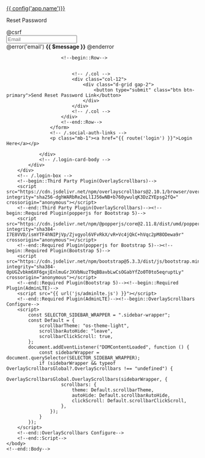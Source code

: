 <!DOCTYPE html>
<html lang="en">
    <!--begin::Head-->
    <head>
        <meta http-equiv="Content-Type" content="text/html; charset=utf-8" />
        <title>AdminLTE 4 | Login Page</title>
        <!--begin::Primary Meta Tags-->
        <meta name="viewport" content="width=device-width, initial-scale=1.0" />
        <meta name="title" content="AdminLTE 4 | Login Page" />
        <meta name="author" content="ColorlibHQ" />
        <meta name="description" content="AdminLTE is a Free Bootstrap 5 Admin Dashboard, 30 example pages using Vanilla JS." />
        <meta
            name="keywords"
            content="bootstrap 5, bootstrap, bootstrap 5 admin dashboard, bootstrap 5 dashboard, bootstrap 5 charts, bootstrap 5 calendar, bootstrap 5 datepicker, bootstrap 5 tables, bootstrap 5 datatable, vanilla js datatable, colorlibhq, colorlibhq dashboard, colorlibhq admin dashboard"
        />
        <!--end::Primary Meta Tags-->
        <!--begin::Fonts-->
        <link rel="stylesheet" href="https://cdn.jsdelivr.net/npm/@fontsource/source-sans-3@5.0.12/index.css" integrity="sha256-tXJfXfp6Ewt1ilPzLDtQnJV4hclT9XuaZUKyUvmyr+Q=" crossorigin="anonymous" />
        <!--end::Fonts-->
        <!--begin::Third Party Plugin(OverlayScrollbars)-->
        <link rel="stylesheet" href="https://cdn.jsdelivr.net/npm/overlayscrollbars@2.10.1/styles/overlayscrollbars.min.css" integrity="sha256-tZHrRjVqNSRyWg2wbppGnT833E/Ys0DHWGwT04GiqQg=" crossorigin="anonymous" />
        <!--end::Third Party Plugin(OverlayScrollbars)-->
        <!--begin::Third Party Plugin(Bootstrap Icons)-->
        <link rel="stylesheet" href="https://cdn.jsdelivr.net/npm/bootstrap-icons@1.11.3/font/bootstrap-icons.min.css" integrity="sha256-9kPW/n5nn53j4WMRYAxe9c1rCY96Oogo/MKSVdKzPmI=" crossorigin="anonymous" />
        <!--end::Third Party Plugin(Bootstrap Icons)-->
        <!--begin::Required Plugin(AdminLTE)-->
        <link rel="stylesheet" href="{{ url('css/adminlte.css') }}"/>
        <!--end::Required Plugin(AdminLTE)-->
    </head>
    <!--end::Head-->
    <!--begin::Body-->
    <body class="login-page bg-body-secondary">
        <div class="login-box">
            <div class="login-logo">
                <a href="{{ url('/') }}">{{ config('app.name')}}</a>
            </div>
            <!-- /.login-logo -->
            <div class="card">
                <div class="card-body login-card-body">
                    <p class="login-box-msg">Reset Password</p>
                    <form action="{{ route('password.email') }}" method="post">
                        @csrf
                        <div class="input-group mb-3">
                            <input type="email" name="email" class="form-control  @error('email') is-invalid @enderror" placeholder="Email" />
                            <div class="input-group-text"><span class="bi bi-envelope"></span></div>
                            @error('email')
                                    <span class="invalid-feedback" role="alert">
                                        <strong>{{ $message }}</strong>
                                    </span>
                                @enderror
                        </div>
                        
                        <!--begin::Row-->
                        
                    
                            <!-- /.col -->
                            <div class="col-12">
                                <div class="d-grid gap-2">
                                    <button type="submit" class="btn btn-primary">Send Reset Password Link</button>
                                </div>
                            </div>
                            <!-- /.col -->
                        </div>
                        <!--end::Row-->
                    </form>
                    <!-- /.social-auth-links -->
                    <p class="mb-1"><a href="{{ route('login') }}">Login Here</a></p>
                  
                </div>
                <!-- /.login-card-body -->
            </div>
        </div>
        <!-- /.login-box -->
        <!--begin::Third Party Plugin(OverlayScrollbars)-->
        <script src="https://cdn.jsdelivr.net/npm/overlayscrollbars@2.10.1/browser/overlayscrollbars.browser.es6.min.js" integrity="sha256-dghWARbRe2eLlIJ56wNB+b760ywulqK3DzZYEpsg2fQ=" crossorigin="anonymous"></script>
        <!--end::Third Party Plugin(OverlayScrollbars)--><!--begin::Required Plugin(popperjs for Bootstrap 5)-->
        <script src="https://cdn.jsdelivr.net/npm/@popperjs/core@2.11.8/dist/umd/popper.min.js" integrity="sha384-I7E8VVD/ismYTF4hNIPjVp/Zjvgyol6VFvRkX/vR+Vc4jQkC+hVqc2pM8ODewa9r" crossorigin="anonymous"></script>
        <!--end::Required Plugin(popperjs for Bootstrap 5)--><!--begin::Required Plugin(Bootstrap 5)-->
        <script src="https://cdn.jsdelivr.net/npm/bootstrap@5.3.3/dist/js/bootstrap.min.js" integrity="sha384-0pUGZvbkm6XF6gxjEnlmuGrJXVbNuzT9qBBavbLwCsOGabYfZo0T0to5eqruptLy" crossorigin="anonymous"></script>
        <!--end::Required Plugin(Bootstrap 5)--><!--begin::Required Plugin(AdminLTE)-->
        <script src="{{ url('js/adminlte.js') }}"></script>
        <!--end::Required Plugin(AdminLTE)--><!--begin::OverlayScrollbars Configure-->
        <script>
            const SELECTOR_SIDEBAR_WRAPPER = ".sidebar-wrapper";
            const Default = {
                scrollbarTheme: "os-theme-light",
                scrollbarAutoHide: "leave",
                scrollbarClickScroll: true,
            };
            document.addEventListener("DOMContentLoaded", function () {
                const sidebarWrapper = document.querySelector(SELECTOR_SIDEBAR_WRAPPER);
                if (sidebarWrapper && typeof OverlayScrollbarsGlobal?.OverlayScrollbars !== "undefined") {
                    OverlayScrollbarsGlobal.OverlayScrollbars(sidebarWrapper, {
                        scrollbars: {
                            theme: Default.scrollbarTheme,
                            autoHide: Default.scrollbarAutoHide,
                            clickScroll: Default.scrollbarClickScroll,
                        },
                    });
                }
            });
        </script>
        <!--end::OverlayScrollbars Configure-->
        <!--end::Script-->
    </body>
    <!--end::Body-->
</html>
